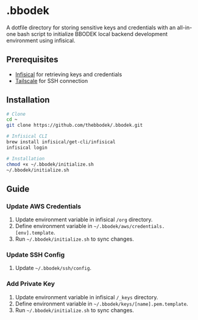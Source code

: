 # .bbodek
A dotfile directory for storing sensitive keys and credentials with an all-in-one bash script to initialize BBODEK local backend development environment using infisical.

## Prerequisites
- [Infisical](https://infisical.com/) for retrieving keys and credentials
- [Tailscale](https://tailscale.com/) for SSH connection

## Installation
```bash
# Clone
cd ~
git clone https://github.com/thebbodek/.bbodek.git

# Infisical CLI
brew install infisical/get-cli/infisical
infisical login

# Installation
chmod +x ~/.bbodek/initialize.sh
~/.bbodek/initialize.sh
```

## Guide
### Update AWS Credentials
1. Update environment variable in infisical `/org` directory.
2. Define environment variable in `~/.bbodek/aws/credentials.[env].template`.
3. Run `~/.bbodek/initialize.sh` to sync changes.

### Update SSH Config
1. Update `~/.bbodek/ssh/config`.

### Add Private Key
1. Update environment variable in infisical `/_keys` directory.
2. Define environment variable in `~/.bbodek/keys/[name].pem.template`.
3. Run `~/.bbodek/initialize.sh` to sync changes.

